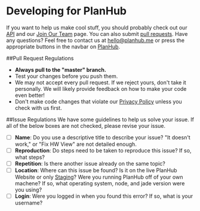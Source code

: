 # Developing for PlanHub

If you want to help us make cool stuff, you should probably check out our [API](http://planhubme.github.io/APIDocs) and our [Join Our Team](https://raw.githubusercontent.com/PlanHubMe/PlanHub/master/public/images/mysteriousImage.jpg) page. You can also submit [pull requests](https://help.github.com/articles/using-pull-requests/). Have any questions? Feel free to contact us at [hello@planhub.me](mailto:hello@planhub.me) or press the appropriate buttons in the navbar on [PlanHub](http://planhub.me).

##Pull Request Regulations
* **Always pull to the "master" branch.**
* Test your changes before you push them.
* We may not accept every pull request. If we reject yours, don't take it personally. We will likely provide feedback on how to make your code even better!
* Don't make code changes that violate our [Privacy Policy](http://planhub.me/privacy) unless you check with us first.

##Issue Regulations
We have some guidelines to help us solve your issue. If all of the below boxes are not checked, please revise your issue.

[//]: # (IF YOU UPDATE THIS SECTION, MAKE SURE YOU UPDATE THE COORESPONDING ISSUE_TEMPLATE.md FILE.)

- [ ] **Name**: Do you use a descriptive title to describe your issue? "It doesn't work," or "Fix HW View" are not detailed enough.
- [ ] **Reproduction**: Do steps need to be taken to reproduce this issue? If so, what steps?
- [ ] **Repetition**: Is there another issue already on the same topic?
- [ ] **Location**: Where can this issue be found? Is it on the live PlanHub Website or only [Staging](http://staging.planhub.me)? Were you running PlanHub off of your own machene? If so, what operating system, node, and jade version were you using?
- [ ] **Login**: Were you logged in when you found this error? If so, what is your username?
